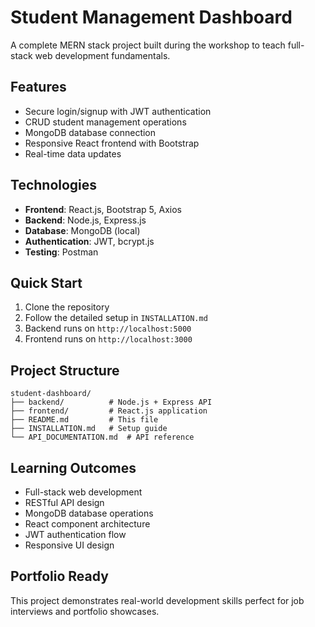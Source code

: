# Student Management Dashboard

A complete MERN stack project built during the workshop to teach full-stack web development fundamentals.

## Features
- Secure login/signup with JWT authentication
- CRUD student management operations
- MongoDB database connection
- Responsive React frontend with Bootstrap
- Real-time data updates

## Technologies
- **Frontend**: React.js, Bootstrap 5, Axios
- **Backend**: Node.js, Express.js
- **Database**: MongoDB (local)
- **Authentication**: JWT, bcrypt.js
- **Testing**: Postman

## Quick Start
1. Clone the repository
2. Follow the detailed setup in `INSTALLATION.md`
3. Backend runs on `http://localhost:5000`
4. Frontend runs on `http://localhost:3000`

## Project Structure
```
student-dashboard/
├── backend/          # Node.js + Express API
├── frontend/         # React.js application
├── README.md         # This file
├── INSTALLATION.md   # Setup guide
└── API_DOCUMENTATION.md  # API reference
```

## Learning Outcomes
- Full-stack web development
- RESTful API design
- MongoDB database operations
- React component architecture
- JWT authentication flow
- Responsive UI design

## Portfolio Ready
This project demonstrates real-world development skills perfect for job interviews and portfolio showcases.